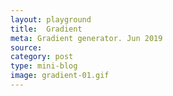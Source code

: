 ```yaml
---
layout: playground
title:  Gradient
meta: Gradient generator. Jun 2019
source: 
category: post
type: mini-blog
image: gradient-01.gif
---
```






